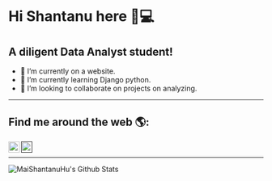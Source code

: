 # Hi Shantanu here 👋💻

## A diligent Data Analyst student! 

- 🔭 I’m currently on a website.
- 🌱 I’m currently learning Django python.
- 👯 I’m looking to collaborate on projects on analyzing.

---
## Find me around the web 🌎:
[<img align="left" alt="codeSTACKr | LinkedIn" width="22px" src="https://cdn.jsdelivr.net/npm/simple-icons@v3/icons/linkedin.svg" />](https://www.linkedin.com/in/shantanu-chhailkar-b641aa197)
[<img align="left" alt="codeSTACKr | Instagram" width="22px" src="https://cdn.jsdelivr.net/npm/simple-icons@v3/icons/instagram.svg" />]()

<br />

***
<img align="left" alt="MaiShantanuHu's Github Stats" src="https://github-readme-stats.codestackr.vercel.app/api?username=MaiShantanuHu&show_icons=true&hide_border=true" />
